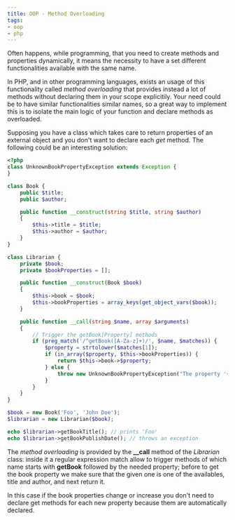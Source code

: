 ```yaml
---
title: OOP - Method Overloading
tags:
- oop
- php
---
```


Often happens, while programming, that you need to create methods and properties dynamically, it means the necessity to 
have a set different functionalities available with the same name.

In PHP, and in other programming languages, exists an usage of this functionality called *method overloading* that 
provides instead a lot of methods without declaring them in your scope explicitily.
Your need could be to have similar functionalities similar names, so a great way to implement this is to isolate
the main logic of your function and declare methods as overloaded.

Supposing you have a class which takes care to return properties of an external object and you don't want to declare each
 *get* method. The following could be an interesting solution:
 
```php
<?php
class UnknownBookPropertyException extends Exception {
}

class Book {
    public $title;
    public $author;

    public function __construct(string $title, string $author)
    {
        $this->title = $title;
        $this->author = $author;
    }
}

class Librarian {
    private $book;
    private $bookProperties = [];

    public function __construct(Book $book)
    {
        $this->book = $book;
        $this->bookProperties = array_keys(get_object_vars($book));
    }

    public function __call(string $name, array $arguments)
    {
        // Trigger the getBook[Property] methods
        if (preg_match('/^getBook([A-Za-z]+)/', $name, $matches)) {
            $property = strtolower($matches[1]);
            if (in_array($property, $this->bookProperties)) {
                return $this->book->$property;
            } else {
                throw new UnknownBookPropertyException("The property '{$property}' does not exist.");
            }
        }
    }
}

$book = new Book('Foo', 'John Doe');
$librarian = new Librarian($book);

echo $librarian->getBookTitle(); // prints 'Foo'
echo $librarian->getBookPublishDate(); // throws an exception
```

The *method overloading* is provided by the **__call** method of the *Librarian* class: inside it a regular expression 
match allow to trigger methods of which name starts with **getBook** followed by the needed property; before to get the
book property we make sure that the given one is one of the availables, title and author, and next return it.

In this case if the book properties change or increase you don't need to declare get methods for each new property 
because them are automatically declared.